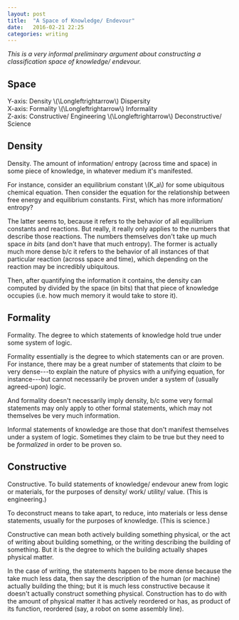 ```yaml
---
layout: post
title:  "A Space of Knowledge/ Endevour"
date:   2016-02-21 22:25 
categories: writing
---
```


*This is a very informal preliminary argument about constructing a classification space of
knowledge/ endevour.*

## Space 

Y-axis: Density \\(\Longleftrightarrow\\) Dispersity  
X-axis: Formality \\(\Longleftrightarrow\\) Informality  
Z-axis: Constructive/ Engineering \\(\Longleftrightarrow\\) Deconstructive/ Science  

## Density 

Density. The amount of information/ entropy (across time and space) in some piece 
of knowledge, in whatever medium it's manifested.

For instance, consider an equilibrium constant \\(K_a\\) for some ubiquitous chemical equation. 
Then consider the equation for the relationship between free energy and equilibrium constants. 
First, which has more information/ entropy? 

The latter seems to, because it refers to the behavior of all equilibrium constants and reactions. 
But really, it really only applies to the numbers that describe those reactions. The numbers 
themselves don't take up much space *in bits* (and don't have that much entropy). The former is 
actually much more dense b/c it refers to the behavior of all instances of that particular reaction 
(across space and time), which depending on the reaction may be incredibly ubiquitous. 

Then, after quantifying the information it contains, the density can computed by divided by the 
space (in bits) that that piece of knowledge occupies (i.e. how much memory it would take to store
it).

## Formality 

Formality. The degree to which statements of knowledge hold true under some system of logic. 

Formality essentially is the degree to which statements can or are proven. For instance, there
may be a great number of statements that *claim* to be very dense---to explain the nature of 
physics with a unifying equation, for instance---but cannot necessarily be proven under a system
of (usually agreed-upon) logic. 

And formality doesn't necessarily imply density, b/c some very formal statements may only apply to other 
formal statements, which may not themselves be very much information. 

Informal statements of knowledge are those that don't manifest themselves under a system of logic. 
Sometimes they claim to be true but they need to be *formalized* in order to be proven so. 

## Constructive

Constructive. To build statements of knowledge/ endevour anew from logic or materials, for the 
purposes of density/ work/ utility/ value. (This is engineering.) 

To deconstruct means to take apart, to reduce, into materials or less dense statements, usually for the 
purposes of knowledge. (This is science.)

Constructive can mean both actively building something physical, or the act of writing about building 
something, or the writing describing the building of something. But it is the degree to which the building
actually shapes physical matter. 

In the case of writing, the statements happen to be more dense because the take much less data, then 
say the description of the human (or machine) actually building the thing; but it is much less 
constructive because it doesn't actually construct something physical. Construction has to do with the 
amount of physical matter it has actively reordered or has, as product of its function, reordered (say, 
a robot on some assembly line). 


